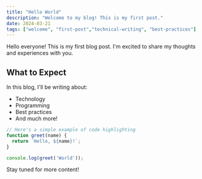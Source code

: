 ```yaml
---
title: "Hello World"
description: "Welcome to my blog! This is my first post."
date: 2024-03-21
tags: ["welcome", "first-post","technical-writing", "best-practices"]
---
```


Hello everyone! This is my first blog post. I'm excited to share my thoughts and experiences with you.

## What to Expect

In this blog, I'll be writing about:

- Technology
- Programming
- Best practices
- And much more!

```javascript
// Here's a simple example of code highlighting
function greet(name) {
  return `Hello, ${name}!`;
}

console.log(greet('World'));
```

Stay tuned for more content!
